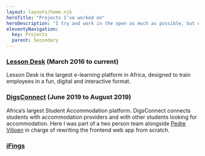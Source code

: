 ```yaml
---
layout: layouts/home.njk
heroTitle: "Projects I've worked on"
heroDescription: "I try and work in the open as much as possible, but unfortuantly I can't put everything on GitHub. 🤷‍♂️"
eleventyNavigation:
  key: Projects
  parent: Secondary
---
```


### [Lesson Desk](https://www.lessondesk.com/) (March 2016 to current)

Lesson Desk is the largest e-learning platform in Africa, designed to train employees in a fun, digital and interactive format.

### [DigsConnect](https://www.digsconnect.com/) (June 2019 to August 2019)

Africa’s largest Student Accommodation platform. DigsConnect connects students with accommodation providers and with other students looking for accommodation. Here I was part of a two person team alongside [Pedre Viljoen](https://github.com/pedreviljoen) in charge of rewriting the frontend web app from scratch.

### [iFings]()
